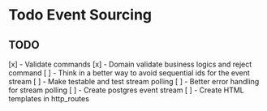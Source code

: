 # Todo Event Sourcing


## TODO

[x] - Validate commands
[x] - Domain validate business logics and reject command
[ ] - Think in a better way to avoid sequential ids for the event stream
[ ] - Make testable and test stream polling
[ ] - Better error handling for stream polling
[ ] - Create postgres event stream
[ ] - Create HTML templates in http_routes